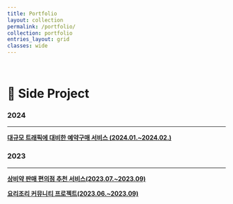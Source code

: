 ```yaml
---
title: Portfolio
layout: collection
permalink: /portfolio/
collection: portfolio
entries_layout: grid
classes: wide
---
```

<br>

# 📝 Side Project

### 2024
<hr>

**[대규모 트래픽에 대비한 예약구매 서비스 (2024.01.~2024.02.)](https://bokyoung89.github.io/pre-order-service/0429/)**

### 2023
<hr>

**[상비약 판매 편의점 추천 서비스(2023.07.~2023.09)](https://github.com/bokyoung89/Pharmacy-Recommendation-Version-Management)**

**[요리조리 커뮤니티 프로젝트(2023.06.~2023.09)](https://github.com/bokyoung89/work-board-project)**


